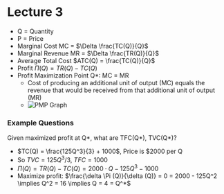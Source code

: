# Lecture 3

- Q = Quantity
- P = Price
- Marginal Cost MC = $\Delta \frac{TC(Q)}{Q}$
- Marginal Revenue MR = $\Delta \frac{TR(Q)}{Q}$
- Average Total Cost $ATC(Q) = \frac{TC(Q)}{Q}$
- Profit $\Pi (Q) = TR(Q) - TC(Q)$
- Profit Maximization Point Q*: MC = MR
  - Cost of producing an additional unit of output (MC) equals the revenue that
    would be received from that additional unit of output (MR)
  - ![PMP Graph](https://www.intelligenteconomist.com/wp-content/uploads/2017/11/Profit-Maximization-Rule.png)

### Example Questions

Given maximized profit at Q*, what are TFC(Q*), TVC(Q*)?

- $TC(Q) = \frac{125Q^3}{3} + 1000$, Price is \$2000 per Q
- So $TVC = 125Q^3/3$, $TFC = 1000$
- $\Pi (Q) = TR(Q) - TC(Q) = 2000 \cdot Q - 125Q^3 - 1000$
- Maximize profit: $\frac{\delta \Pi (Q)}{\delta (Q)} = 0 = 2000 - 125Q^2
  \implies Q^2 = 16 \implies Q = 4 = Q^*$
